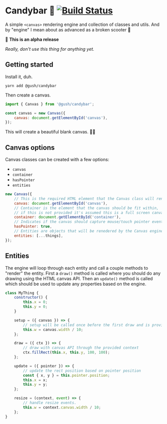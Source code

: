# Candybar 🍫 [![Build Status](https://travis-ci.org/gushers/candybar.svg?branch=master)](https://travis-ci.org/gushers/candybar)

A simple `<canvas>` rendering engine and collection of classes and utils. And by "engine" I mean about as advanced as a broken scooter 🛴

🚨 **This is an alpha release**

_Really, don't use this thing for anything yet._

## Getting started

Install it, duh.

```
yarn add @gush/candybar
```

Then create a canvas.

```javascript
import { Canvas } from '@gush/candybar';

const canvas = new Canvas({
    canvas: document.getElementById('canvas'),
});
```

This will create a beautiful blank canvas. 🙌🏻

## Canvas options

Canvas classes can be created with a few options:

- `canvas`
- `container`
- `hasPointer`
- `entities`

```javascript
new Canvas({
    // This is the required HTML element that the Canvas class will render to.
    canvas: document.getElementById('canvas'),
    // Container is the element that the canvas should be fit within,
    // if this is not provided it's assumed this is a full screen canvas
    container: document.getElementById('container'),
    // Indicates if the canvas should capture mouse/touch pointer events.
    hasPointer: true,
    // Entities are objects that will be renedered by the Canvas engine.
    entities: [...things],
});
```

## Entities

The engine will loop through each entity and call a couple methods to "render" the entity. First a `draw()` method is called where you should do any drawing using the HTML canvas API. Then an `update()` method is called which should be used to update any properties based on the engine.

```javascript
class MyThing {
    constructor() {
        this.x = 0;
        this.y = 0;
    }

    setup = ({ canvas }) => {
        // setup will be called once before the first draw and is provided the class context
        this.w = canvas.width / 10;
    };

    draw = ({ ctx }) => {
        // draw with canvas API through the provided context
        ctx.fillRect(this.x, this.y, 100, 100);
    };

    update = ({ pointer }) => {
        // update the rect position based on pointer position
        const { x, y } = this.pointer.position;
        this.x = x;
        this.y = y;
    };

    resize = (context, event) => {
        // handle resize events.
        this.w = context.canvas.width / 10;
    };
}
```
